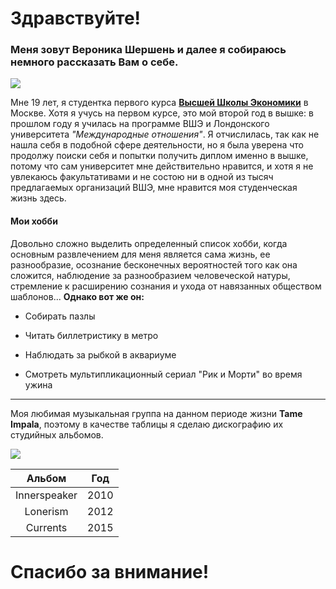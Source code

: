 # Здравствуйте! 
### Меня зовут Вероника Шершень и далее я собираюсь немного рассказать Вам о себе. 
![](https://pp.userapi.com/c841536/v841536051/5aa55/yzDqk5elDz8.jpg)

Мне 19 лет, я студентка первого курса [**Высшей Школы Экономики**](https://www.hse.ru/ "hse.ru") в Москве. Хотя я учусь на первом курсе, это мой второй год в вышке: в прошлом году я училась на программе ВШЭ и Лондонского университета *"Международные отношения"*. Я отчислилась, так как не нашла себя в подобной сфере деятельности, но я была уверена что продолжу поиски себя и попытки получить диплом именно в вышке, потому что сам университет мне действительно нравится, и хотя я не увлекаюсь факультативами и не состою ни в одной из тысяч предлагаемых организаций ВШЭ, мне нравится моя студенческая жизнь здесь. 

#### Мои хобби
Довольно сложно выделить определенный список хобби, когда основным развлечением для меня является сама жизнь, ее разнообразие, осознание бесконечных вероятностей того как она сложится, наблюдение за разнообразием человеческой натуры, стремление к расширению сознания и ухода от навязанных обществом шаблонов... **Однако вот же он:**
+ Собирать пазлы

+ Читать биллетристику в метро

+ Наблюдать за рыбкой в аквариуме 

+ Смотреть мультипликационный сериал "Рик и Морти" во время ужина
------------
Моя любимая музыкальная группа на данном периоде жизни **Tame Impala**, поэтому в качестве таблицы я сделаю дискографию их студийных альбомов.

![](https://espngrantland.files.wordpress.com/2015/06/tame-impala-illustration1.gif)

Альбом | Год 
:---:|:---:|
Innerspeaker | 2010
Lonerism | 2012
Currents | 2015

# Спасибо за внимание!
